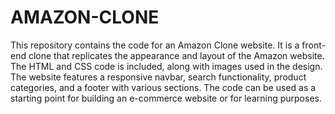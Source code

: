 # AMAZON-CLONE
This repository contains the code for an Amazon Clone website.
It is a front-end clone that replicates the appearance and layout of the Amazon website.
The HTML and CSS code is included, along with images used in the design. 
The website features a responsive navbar, search functionality, product categories, and a footer with various sections. 
The code can be used as a starting point for building an e-commerce website or for learning purposes.
